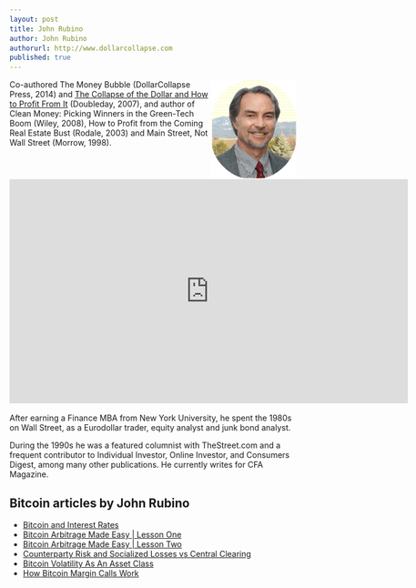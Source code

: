 ```yaml
---
layout: post
title: John Rubino
author: John Rubino
authorurl: http://www.dollarcollapse.com
published: true
---
```




<img src="/images/john-rubino.png" alt="John Rubino" align="right">
<p>Co-authored The Money Bubble (DollarCollapse Press, 2014) and <a href="http://www.runtogold.com/thecollapseofthedollarbook">The Collapse of the Dollar and How to Profit From It</a> (Doubleday, 2007), and author of Clean Money: Picking Winners in the Green-Tech Boom (Wiley, 2008), How to Profit from the Coming Real Estate Bust (Rodale, 2003) and Main Street, Not Wall Street (Morrow, 1998).
<iframe width="700" height="394" src="https://www.youtube.com/embed/NKMPZAlsAOk" frameborder="0" allowfullscreen></iframe>
<p>
After earning a Finance MBA from New York University, he spent the 1980s on Wall Street, as a Eurodollar trader, equity analyst and junk bond analyst.
<p>
During the 1990s he was a featured columnist with TheStreet.com and a frequent contributor to Individual Investor, Online Investor, and Consumers Digest, among many other publications. He currently writes for CFA Magazine.

## Bitcoin articles by John Rubino

<ul>
<li><a href="/bitcoin-and-interest-rates/">Bitcoin and Interest Rates</a></li>
<li><a href="/bitcoin-arbitrage-made-easy-lesson-one/">Bitcoin Arbitrage Made Easy | Lesson One</a></li>
<li><a href="/bitcoin-arbitrage-made-easy-lesson-two/">Bitcoin Arbitrage Made Easy | Lesson Two</a></li>
<li><a href="/counterparty-risk-socialized-losses-vs-central-clearing/">Counterparty Risk and Socialized Losses vs Central Clearing</a></li>
<li><a href="/bitcoin-volatility-as-an-asset-class/">Bitcoin Volatility As An Asset Class</a></li>
<li><a href="/how-bitcoin-margin-calls-work/">How Bitcoin Margin Calls Work</a></li>
</ul>